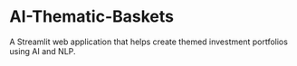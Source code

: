 # AI-Thematic-Baskets
A Streamlit web application that helps create themed investment portfolios using AI and NLP.
